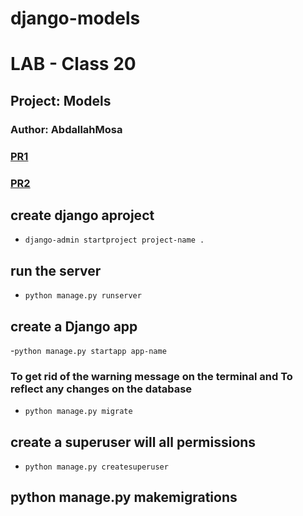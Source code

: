 # django-models
# LAB - Class 20
## Project: Models
### Author: AbdallahMosa

### [PR1](https://github.com/AbdallahMosa/django-models/pull/1)
### [PR2](https://github.com/AbdallahMosa/django-models/pull/2)
##  create django aproject
- ```django-admin startproject project-name . ```
## run the server
- ```python manage.py runserver```
## create a Django app
-```python manage.py startapp app-name```
### To get rid of the warning message on the terminal and To reflect any changes on the database
- `python manage.py migrate`
## create a superuser will all permissions
- `python manage.py createsuperuser`


## python manage.py makemigrations                                     
